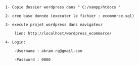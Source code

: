 

    1- Copie dossier wordpress dans " C:/xampp/htdocs "

    2- cree base donnée (executer le fichier : ecommerce.sql)

    3- execute projet wordpress dans navigateur

        lien: http://localhost/wordpress_ecommerce/

    4- Login:

        -Username : akram.rq@gmail.com
        
        -Password : 0000

